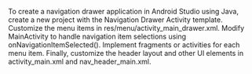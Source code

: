 To create a navigation drawer application in Android Studio using Java, create a new project with the Navigation Drawer Activity template. Customize the menu items in res/menu/activity_main_drawer.xml. Modify MainActivity to handle navigation item selections using onNavigationItemSelected(). Implement fragments or activities for each menu item. Finally, customize the header layout and other UI elements in activity_main.xml and nav_header_main.xml.






